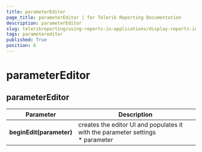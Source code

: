 ```yaml
---
title: parameterEditor
page_title: parameterEditor | for Telerik Reporting Documentation
description: parameterEditor
slug: telerikreporting/using-reports-in-applications/display-reports-in-applications/web-application/html5-report-viewer/api-reference/parametereditor
tags: parametereditor
published: True
position: 6
---
```


# parameterEditor

## parameterEditor


| Parameter | Description |
| ------ | ------ |
| __beginEdit(parameter)__ |creates the editor UI and populates it with the parameter settings<br/>* parameter|

